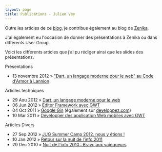 ```yaml
---
layout: page
title: Publications - Julien Vey
---
```


<p class="lead">Outre les articles de ce <a href="/blog.html">blog</a>, je contribue également au blog de <a href="http://blog.zenika.com">Zenika</a>.</p>
<p class="lead">J'ai également eu l'occasion de donner des présentations à Zenika ou dans différents User Group.</p> 
<p class="lead">Voici les différents articles que j’ai pu rédiger ainsi que les slides des présentations.</p>

<p class="lead well">Présentations</p>

<ul class="posts">
	<li>
		<span>13 novembre 2012</span> &raquo;
		<a href="/presentations/dart-code-armor">"Dart, un langage moderne pour le web" au Code d'Armor à Lannion</a>
	</li>
</ul>

<p class="lead well">Articles techniques</p>

<ul class="posts">
	<li>
		<span>29 Aou 2012</span> &raquo;
		<a href="http://blog.zenika.com/index.php?post/2012/08/29/Dart-un-langage-moderne-pour-le-web">Dart, un langage moderne pour le web</a>
	</li>
	<li>
		<span>06 Jun 2012</span> &raquo;
		<a href="http://blog.zenika.com/index.php?post/2012/06/06/Editor-Framework-avec-GWT">Editor Framework avec GWT</a>
	</li>
	<li>
		<span>04 Oct 2011</span> &raquo;
		<a href="http://blog.zenika.com/index.php?post/2011/09/27/Google-Gin">Google Gin</a> (également sur <a href="http://zenika.developpez.com/articles/java/frameworks/googlegin/">developpez.com</a>)
	</li>
	<li>
		<span>10 Mar 2011</span> &raquo;
		<a href="http://blog.zenika.com/index.php?post/2010/12/24/Developper-des-applications-web-mobile-avec-GWT-et-JQuery">Développer des application Web mobiles avec GWT</a>
	</li>
</ul>

<p class="lead well">Articles Divers</p>

<ul class="posts">
	<li>
		<span>27 Sep 2012</span> &raquo;
		<a href="http://blog.zenika.com/index.php?post/2012/09/18/JUG-Summer-Camp-2012%2C-nous-y-%C3%A9tions-%21">JUG Summer Camp 2012, nous y étions !</a>
	</li>
	<li>
		<span>10 Jan 2012</span> &raquo;
		<a href="http://blog.zenika.com/index.php?post/2012/01/09/Retour-sur-la-Nuit-de-l-info-2011">Retour sur la nuit de l’info 2011</a>
	</li>
	<li>
		<span>20 Dec 2010</span> &raquo;
		<a href="http://blog.zenika.com/index.php?post/2010/12/03/Nuit-de-l-info-2010-%3A-Bravo-aux-vainqueurs2">Nuit de l'info 2010 : Bravo aux vainqueurs</a>
	</li>
</ul>
